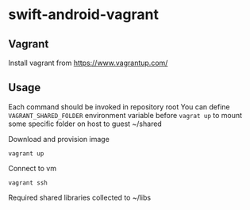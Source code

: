 # swift-android-vagrant

## Vagrant

Install vagrant from https://www.vagrantup.com/

## Usage
Each command should be invoked in repository root
You can define ```VAGRANT_SHARED_FOLDER``` environment variable before ```vagrat up``` to mount some specific folder on host to guest ~/shared

Download and provision image
```
vagrant up
```

Connect to vm
```
vagrant ssh
```

Required shared libraries collected to ~/libs
